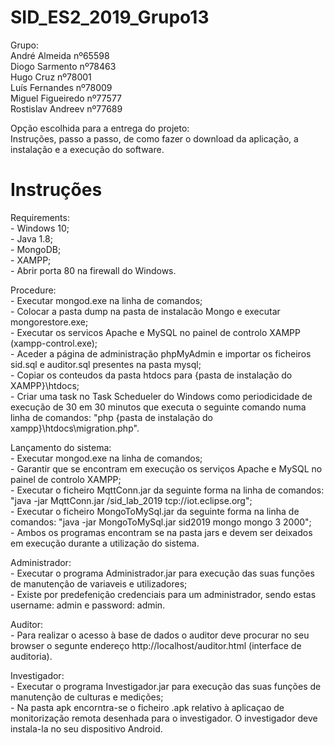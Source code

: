 # SID_ES2_2019_Grupo13

Grupo:  
André Almeida nº65598  
Diogo Sarmento nº78463  
Hugo Cruz nº78001  
Luís Fernandes nº78009  
Miguel Figueiredo nº77577  
Rostislav Andreev nº77689  

Opção escolhida para a entrega do projeto:  
Instruções, passo a passo, de como fazer o download da aplicação, a instalação e a execução do software.  

# Instruções

Requirements:  
		- Windows 10;  
	- Java 1.8;  
	- MongoDB;  
	- XAMPP;  
	- Abrir porta 80 na firewall do Windows.  

Procedure:  
	- Executar mongod.exe na linha de comandos;  
	- Colocar a pasta dump na pasta de instalacão Mongo e executar mongorestore.exe;  
	- Executar os servicos Apache e MySQL no painel de controlo XAMPP (xampp-control.exe);  
	- Aceder a página de administração phpMyAdmin e importar os ficheiros sid.sql e auditor.sql presentes na pasta mysql;  
	- Copiar os conteudos da pasta htdocs para {pasta de instalação do XAMPP}\htdocs;  
	- Criar uma task no Task Schedueler do Windows como periodicidade de execução de 30 em 30 minutos que executa o seguinte comando numa linha de comandos: "php {pasta de instalação do xampp}\htdocs\migration.php".  

Lançamento do sistema:  
	- Executar mongod.exe na linha de comandos;  
	- Garantir que se encontram em execução os serviços Apache e MySQL no painel de controlo XAMPP;  
	- Executar o ficheiro MqttConn.jar da seguinte forma na linha de comandos: "java -jar MqttConn.jar /sid_lab_2019 tcp://iot.eclipse.org";  
	- Executar o ficheiro MongoToMySql.jar da seguinte forma na linha de comandos:  "java -jar MongoToMySql.jar sid2019 mongo mongo 3 2000";  
	- Ambos os programas encontram se na pasta jars e devem ser deixados em execução durante a utilização do sistema.  

Administrador:  
	- Executar o programa Administrador.jar para execução das suas funções de manutenção de variaveis e utilizadores;  
	- Existe por predefenição credenciais para um administrador, sendo estas username: admin e password: admin.  

Auditor:  
	- Para realizar o acesso à base de dados o auditor deve procurar no seu browser o segunte endereço http://localhost/auditor.html (interface de auditoria).  

Investigador:  
	- Executar o programa Investigador.jar para execução das suas funções de manutenção de culturas e medições;  
	- Na pasta apk encorntra-se o ficheiro .apk relativo à aplicaçao de monitorização remota desenhada para o investigador. O investigador deve instala-la no seu dispositivo Android.  
